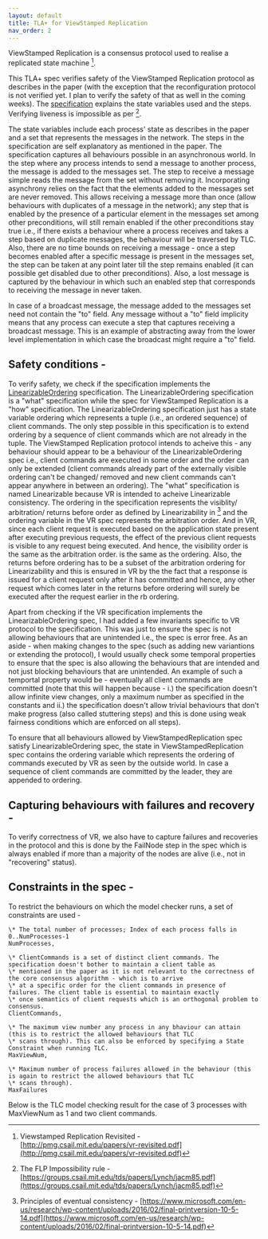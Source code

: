 ```yaml
---
layout: default
title: TLA+ for ViewStamped Replication
nav_order: 2
---
```


ViewStamped Replication is a consensus protocol used to realise a replicated state machine [^1].

[^1]: Viewstamped Replication Revisited - [http://pmg.csail.mit.edu/papers/vr-revisited.pdf](http://pmg.csail.mit.edu/papers/vr-revisited.pdf)

This TLA+ spec verifies safety of the ViewStamped Replication protocol as describes in the paper (with the exception that the reconfiguration protocol is not verified yet. I plan to verify the safety of that as well in the coming weeks). The [specification](https://github.com/pkj415/ViewStamped-Replication-TLA/blob/master/ViewStampedReplication.tla) explains the state variables used and the steps. Verifying liveness is impossible as per [^2].

[^2]: The FLP Impossibility rule - [https://groups.csail.mit.edu/tds/papers/Lynch/jacm85.pdf](https://groups.csail.mit.edu/tds/papers/Lynch/jacm85.pdf)

The state variables include each process' state as describes in the paper and a set that represents the messages in the network. The steps in the specification are self explanatory as mentioned in the paper. The specification captures all behaviours possible in an asynchronous world. In the step where any process intends to send a message to another process, the message is added to the messages set. The step to receive a message simple reads the message from the set without removing it. Incorporating asynchrony relies on the fact that the elements added to the messages set are never removed. This allows receiving a message more than once (allow behaviours with duplicates of a message in the network); any step that is enabled by the presence of a particular element in the messages set among other preconditions, will still remain enabled if the other preconditions stay true i.e., if there exists a behaviour where a process receives and takes a step based on duplicate messages, the behaviour will be traversed by TLC. Also, there are no time bounds on receiving a message - once a step becomes enabled after a specific message is present in the messages set, the step can be taken at any point later till the step remains enabled (it can possible get disabled due to other preconditions). Also, a lost message is captured by the behaviour in which such an enabled step that corresponds to receiving the message in never taken.

In case of a broadcast message, the message added to the messages set need not contain the "to" field. Any message without a "to" field implicity means that any process can execute a step that captures receiving a broadcast message. This is an example of abstracting away from the lower level implementation in which case the broadcast might require a "to" field.

## Safety conditions -

To verify safety, we check if the specification implements the [LinearizableOrdering](https://github.com/pkj415/ViewStamped-Replication-TLA/blob/master/LinearizableOrdering.tla) specification. The LinearizableOrdering specification is a "what" specification while the spec for ViewStamped Replication is a "how" specification. The LinearizableOrdering specification just has a state variable ordering which represents a tuple (i.e., an ordered sequence) of client commands. The only step possible in this specification is to extend ordering by a sequence of client commands which are not already in the tuple. The ViewStamped Replication protocol intends to acheive this - any behaviour should appear to be a behaviour of the LinearizableOrdering spec i.e., client commands are executed in some order and the order can only be extended (client commands already part of the externally visible ordering can't be changed/ removed and new client commands can't appear anywhere in between an ordering). The "what" specification is named Linearizable because VR is intended to acheive Linearizable consistency. The ordering in the specification represents the visiblity/ arbitration/ returns before order as defined by Linearizability in [^3] and the ordering variable in the VR spec represents the arbitration order. And in VR, since each client request is executed based on the application state present after executing previous requests, the effect of the previous client requests is visible to any request being executed. And hence, the visibility order is the same as the arbitration order. is the same as the ordering. Also, the returns before ordering has to be a subset of the arbitration ordering for Linearizability and this is ensured in VR by the the fact that a response is issued for a client request only after it has committed and hence, any other request which comes later in the returns before ordering will surely be executed after the request earlier in the rb ordering.

[^3]: Principles of eventual consistency - [https://www.microsoft.com/en-us/research/wp-content/uploads/2016/02/final-printversion-10-5-14.pdf](https://www.microsoft.com/en-us/research/wp-content/uploads/2016/02/final-printversion-10-5-14.pdf)

Apart from checking if the VR specification implements the LinearizableOrdering spec, I had added a few invariants specific to VR protocol to the specification. This was just to ensure the spec is not allowing behaviours that are unintended i.e., the spec is error free. As an aside - when making changes to the spec (such as adding new variantions or extending the protocol), I would usually check some temporal properties to ensure that the spec is also allowing the behaviours that are intended and not just blocking behaviours that are unintended. An example of such a temportal property would be - eventually all client commands are committed (note that this will happen because - i.) the specification doesn't allow infinite view changes, only a maximum number as specified in the constants and ii.) the specification doesn't allow trivial behaviours that don't make progress (also called stuttering steps) and this is done using weak fairness conditions which are enforced on all steps).

To ensure that all behaviours allowed by ViewStampedReplication spec satisfy LinearizableOrdering spec, the state in ViewStampedReplication spec contains the ordering variable which represents the ordering of commands executed by VR as seen by the outside world. In case a sequence of client commands are committed by the leader, they are appended to ordering.

## Capturing behaviours with failures and recovery -

To verify correctness of VR, we also have to capture failures and recoveries in the protocol and this is done by the FailNode step in the spec which is always enabled if more than a majority of the nodes are alive (i.e., not in "recovering" status).

## Constraints in the spec -

To restrict the behaviours on which the model checker runs, a set of constraints are used -

    \* The total number of processes; Index of each process falls in 0..NumProcesses-1
    NumProcesses,

    \* ClientCommands is a set of distinct client commands. The specification doesn't bother to maintain a client table as
    \* mentioned in the paper as it is not relevant to the correctness of the core consensus algorithm - which is to arrive
    \* at a specific order for the client commands in presence of failures. The client table is essential to maintain exactly
    \* once semantics of client requests which is an orthogonal problem to consensus.
    ClientCommands,

    \* The maximum view number any process in any bhaviour can attain (this is to restrict the allowed behaviours that TLC
    \* scans through). This can also be enforced by specifying a State Constraint when running TLC.
    MaxViewNum,

    \* Maximum number of process failures allowed in the behaviour (this is again to restrict the allowed behaviours that TLC
    \* scans through).
    MaxFailures

Below is the TLC model checking result for the case of 3 processes with MaxViewNum as 1 and two client commands.
